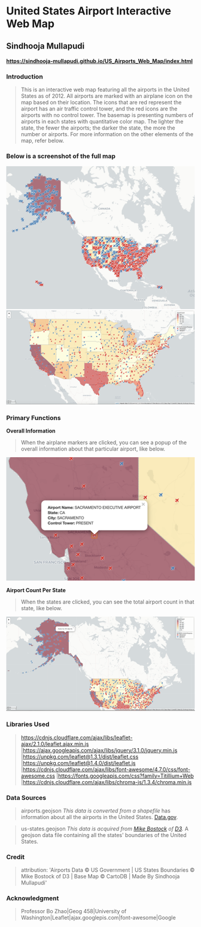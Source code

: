 # United States Airport Interactive Web Map
## Sindhooja Mullapudi
#### https://sindhooja-mullapudi.github.io/US_Airports_Web_Map/index.html 

### Introduction
>This is an interactive web map featuring all the airports in the United States as of 2012. All airports are marked with an airplane icon on the map based on their location. The icons that are red represent the airport has an air traffic control tower, and the red icons are the airports with no control tower. The basemap is presenting numbers of airports in each states with quantitative color map. The lighter the state, the fewer the airports; the darker the state, the more the number or airports. For more information on the other elements of the map, refer below. 

### Below is a screenshot of the full map

![](img/full.png)
![](img/zoom.png)

### Primary Functions

****Overall Information****
>When the airplane markers are clicked, you can see a popup of the overall information about that particular airport, like below. 

![](img/MarkerPopup.png)
 
****Airport Count Per State****
>When the states are clicked, you can see the total airport count in that state, like below. 

![](img/Countpopup.png)

### Libraries Used

>https://cdnjs.cloudflare.com/ajax/libs/leaflet-ajax/2.1.0/leaflet.ajax.min.js |https://ajax.googleapis.com/ajax/libs/jquery/3.1.0/jquery.min.js |https://unpkg.com/leaflet@1.3.1/dist/leaflet.css
|https://unpkg.com/leaflet@1.4.0/dist/leaflet.js
|https://cdnjs.cloudflare.com/ajax/libs/font-awesome/4.7.0/css/font-awesome.css
|https://fonts.googleapis.com/css?family=Titillium+Web
|https://cdnjs.cloudflare.com/ajax/libs/chroma-js/1.3.4/chroma.min.js

### Data Sources

>airports.geojson _This data is converted from a shapefile_ has information about all the airports in the United States. 
[Data.gov](https://catalog.data.gov/dataset/usgs-small-scale-dataset-airports-of-the-united-states-201207-shapefile).

>us-states.geojson _This data is acquired from [Mike Bostock](https://bost.ocks.org/mike/) of [D3](https://d3js.org/)._ A geojson data file containing all the states' boundaries of the United States.

### Credit

>attribution: 'Airports Data &copy; US Government | US States Boundaries &copy; Mike Bostock of D3 | Base Map &copy; CartoDB | Made By Sindhooja Mullapudi'


### Acknowledgment
>Professor Bo Zhao|Geog 458|University of Washington|Leaflet|ajax.googlepis.com|font-awesome|Google
